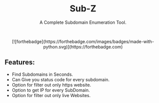 <h1 align="center">Sub-Z</h1>
<p align="center">A Complete Subdomain Enumeration Tool.</p><br>
<p align="center">[![forthebadge](https://forthebadge.com/images/badges/made-with-python.svg)](https://forthebadge.com)</p>

## Features:

- Find Subdomains in Seconds.
- Can Give you status code for every subdomain.
- Option for filter out only https website.
- Option to get IP for every SubDomain.
- Option for filter out only live Websites.

